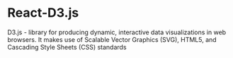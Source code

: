 # React-D3.js
D3.js - library for producing dynamic, interactive data visualizations in web browsers. It makes use of Scalable Vector Graphics (SVG), HTML5, and Cascading Style Sheets (CSS) standards
